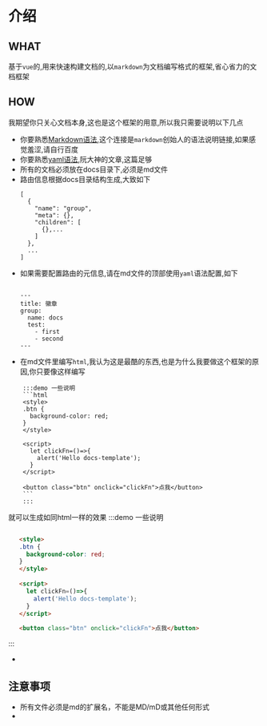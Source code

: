 <style>
.btn {
  background-color: red;
}
</style>

<script>
  let clickFn=()=>{
    alert('Hello docs-template');
  }
</script>

# 介绍  
## WHAT 
基于`vue`的,用来快速构建文档的,以`markdown`为文档编写格式的框架,省心省力的文档框架  

## HOW  
我期望你只关心文档本身,这也是这个框架的用意,所以我只需要说明以下几点 
* 你要熟悉[Markdown语法](https://daringfireball.net/projects/markdown/syntax),这个连接是`markdown`创始人的语法说明链接,如果感觉羞涩,请自行百度  
* 你要熟悉[yaml语法](http://www.ruanyifeng.com/blog/2016/07/yaml.html),阮大神的文章,这篇足够  
* 所有的文档必须放在docs目录下,必须是md文件
* 路由信息根据docs目录结构生成,大致如下 
  ```
  [
    {
      "name": "group",
      "meta": {},
      "children": [
        {},...
      ]
    },
    ...
  ]
  ```
* 如果需要配置路由的元信息,请在md文件的顶部使用`yaml`语法配置,如下 
  ``` 
  
  ---
  title: 徽章
  group:
    name: docs
    test:
      - first
      - second
  ---
  ``` 
 * 在md文件里编写`html`,我认为这是最酷的东西,也是为什么我要做这个框架的原因,你只要像这样编写 
  ```
      :::demo 一些说明
      ```html
      <style>
      .btn {
        background-color: red;
      }
      </style>
      
      <script>
        let clickFn=()=>{
          alert('Hello docs-template');
        }
      </script> 
      
      <button class="btn" onclick="clickFn">点我</button>
      ```
      :::
  ```  
  就可以生成如同html一样的效果 
   :::demo 一些说明
   ```html
   
      <style>
      .btn {
        background-color: red;
      }
      </style>
      
      <script>
        let clickFn=()=>{
          alert('Hello docs-template');
        }
      </script> 
      
      <button class="btn" onclick="clickFn">点我</button>
   ```
   :::

* 

## 注意事项
* 所有文件必须是md的扩展名，不能是MD/mD或其他任何形式
* 
